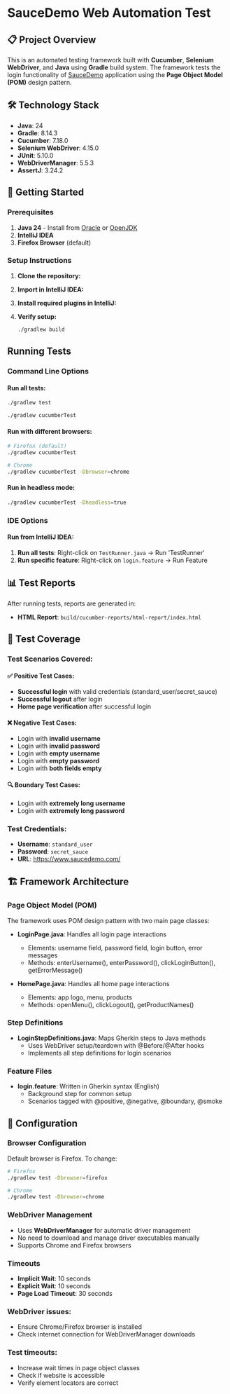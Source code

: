 # SauceDemo Web Automation Test

## 📋 Project Overview

This is an automated testing framework built with **Cucumber**, **Selenium WebDriver**, and **Java** using **Gradle** build system. The framework tests the login functionality of [SauceDemo](https://www.saucedemo.com/) application using the **Page Object Model (POM)** design pattern.

## 🛠 Technology Stack

- **Java**: 24
- **Gradle**: 8.14.3
- **Cucumber**: 7.18.0
- **Selenium WebDriver**: 4.15.0
- **JUnit**: 5.10.0
- **WebDriverManager**: 5.5.3 
- **AssertJ**: 3.24.2

## 🚀 Getting Started

### Prerequisites

1. **Java 24** - Install from [Oracle](https://www.oracle.com/java/technologies/downloads/) or [OpenJDK](https://openjdk.org/)
2. **IntelliJ IDEA**
3. **Firefox Browser** (default)

### Setup Instructions

1. **Clone the repository:**

2. **Import in IntelliJ IDEA:**

3. **Install required plugins in IntelliJ:**

4. **Verify setup:**
   ```bash
   ./gradlew build
   ```

##  Running Tests

### Command Line Options

#### Run all tests:
```bash
./gradlew test
```

```bash
./gradlew cucumberTest
```

#### Run with different browsers:
```bash
# Firefox (default)
./gradlew cucumberTest

# Chrome
./gradlew cucumberTest -Dbrowser=chrome
```

#### Run in headless mode:
```bash
./gradlew cucumberTest -Dheadless=true
```

### IDE Options

#### Run from IntelliJ IDEA:
1. **Run all tests**: Right-click on `TestRunner.java` → Run 'TestRunner'
2. **Run specific feature**: Right-click on `login.feature` → Run Feature

## 📊 Test Reports

After running tests, reports are generated in:
- **HTML Report**: `build/cucumber-reports/html-report/index.html`

## 🎯 Test Coverage

### Test Scenarios Covered:

#### ✅ Positive Test Cases:
- **Successful login** with valid credentials (standard_user/secret_sauce)
- **Successful logout** after login
- **Home page verification** after successful login

#### ❌ Negative Test Cases:
- Login with **invalid username**
- Login with **invalid password**
- Login with **empty username**
- Login with **empty password**
- Login with **both fields empty**

#### 🔍 Boundary Test Cases:
- Login with **extremely long username**
- Login with **extremely long password**

### Test Credentials:
- **Username**: `standard_user`
- **Password**: `secret_sauce`
- **URL**: https://www.saucedemo.com/

## 🏗 Framework Architecture

### Page Object Model (POM)
The framework uses POM design pattern with two main page classes:

- **LoginPage.java**: Handles all login page interactions
    - Elements: username field, password field, login button, error messages
    - Methods: enterUsername(), enterPassword(), clickLoginButton(), getErrorMessage()

- **HomePage.java**: Handles all home page interactions
    - Elements: app logo, menu, products
    - Methods: openMenu(), clickLogout(), getProductNames()

### Step Definitions
- **LoginStepDefinitions.java**: Maps Gherkin steps to Java methods
    - Uses WebDriver setup/teardown with @Before/@After hooks
    - Implements all step definitions for login scenarios

### Feature Files
- **login.feature**: Written in Gherkin syntax (English)
    - Background step for common setup
    - Scenarios tagged with @positive, @negative, @boundary, @smoke

## 🔧 Configuration

### Browser Configuration
Default browser is Firefox. To change:
```bash
# Firefox
./gradlew test -Dbrowser=firefox

# Chrome 
./gradlew test -Dbrowser=chrome
```

### WebDriver Management
- Uses **WebDriverManager** for automatic driver management
- No need to download and manage driver executables manually
- Supports Chrome and Firefox browsers

### Timeouts
- **Implicit Wait**: 10 seconds
- **Explicit Wait**: 10 seconds
- **Page Load Timeout**: 30 seconds

### WebDriver issues:
- Ensure Chrome/Firefox browser is installed
- Check internet connection for WebDriverManager downloads

### Test timeouts:
- Increase wait times in page object classes
- Check if website is accessible
- Verify element locators are correct
